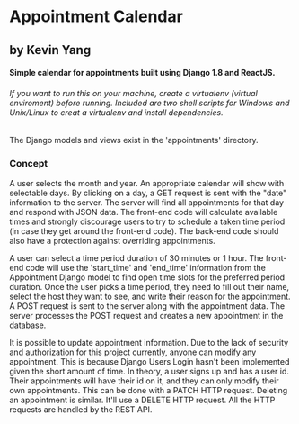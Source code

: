 # Appointment Calendar
## by Kevin Yang
#### Simple calendar for appointments built using Django 1.8 and ReactJS.

###### If you want to run this on your machine, create a virtualenv (virtual enviroment) before running. Included are two shell scripts for Windows and Unix/Linux to creat a virtualenv and install dependencies.

The Django models and views exist in the 'appointments' directory.

### Concept

A user selects the month and year. An appropriate calendar will show with selectable days. By clicking on a day, a GET request is sent with the "date" information to the server. The server will find all appointments for that day and respond with JSON data. The front-end code will calculate available times and strongly discourage users to try to schedule a taken time period (in case they get around the front-end code). The back-end code should also have a protection against overriding appointments. 

A user can select a time period duration of 30 minutes or 1 hour. The front-end code will use the 'start_time' and 'end_time' information from the Appointment Django model to find open time slots for the preferred period duration. Once the user picks a time period, they need to fill out their name, select the host they want to see, and write their reason for the appointment. A POST request is sent to the server along with the appointment data. The server processes the POST request and creates a new appointment in the database. 

It is possible to update appointment information. Due to the lack of security and authorization for this project currently, anyone can modify any appointment. This is because Django Users Login hasn't been implemented given the short amount of time. In theory, a user signs up and has a user id. Their appointments will have their id on it, and they can only modify their own appointments. This can be done with a PATCH HTTP request. Deleting an appointment is similar. It'll use a DELETE HTTP request. All the HTTP requests are handled by the REST API.